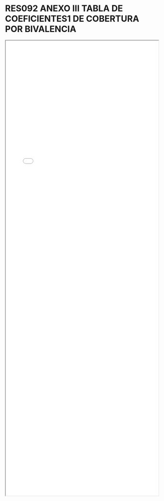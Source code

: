 
# RES092 ANEXO III TABLA DE COEFICIENTES1 DE COBERTURA POR BIVALENCIA

<iframe src="../RES092 ANEXO III TABLA DE COEFICIENTES1 DE COBERTURA POR BIVALENCIA.pdf" width="100%" height="1500px"></iframe>


